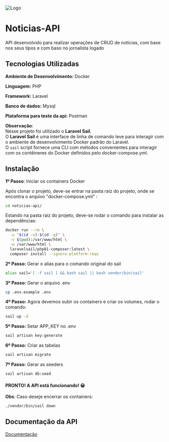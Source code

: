 
![Logo](https://www.opovo.com.br/reboot/includes/assets/img/opovo%20logo.svg)


# Noticias-API

API desenvolvido para realizar operações de CRUD de noticias, com base nos seus tipos e com baso no
jornalista logado





## Tecnologias Utilizadas

**Ambiente de Desenvolvimento:** Docker

**Linguagem:** PHP

**Framework:** Laravel

**Banco de dados:** Mysql

**Plataforma para teste da api:** Postman

**Observação**: \
Nesse projeto foi utilizado o **Laravel Sail**. \
O **Laravel Sail** é uma interface de linha de comando leve para interagir com o ambiente de desenvolvimento Docker padrão do Laravel.  
O `sail` script fornece uma CLI com métodos convenientes para interagir com os contêineres do Docker definidos pelo docker-compose.yml.




## Instalação

**1º Passo**: Iniciar os containers Docker

Após clonar o projeto, deve-se entrar na pasta raiz do projeto, onde se encontra o arquivo "docker-compose.yml" :

```bash
cd noticias-api/
```

Estando na pasta raiz do projeto, deve-se rodar o comando para instalar as dependências:

```bash
docker run --rm \
  -u "$(id -u):$(id -g)" \
  -v $(pwd):/var/www/html \
  -w /var/www/html \
  laravelsail/php81-composer:latest \
  composer install --ignore-platform-reqs
```

**2º Passo:**  Gerar o alias para o comando original do sail

```bash
alias sail='[ -f sail ] && bash sail || bash vendor/bin/sail'
```

**3º Passo:**  Gerar o arquivo .env

```bash
cp .env.example .env
```

**4º Passo:** Agora devemos subir os containers e criar os volumes, rodar o comando:

```bash
sail up -d
```

**5º Passo:**  Setar APP_KEY no .env

```bash
sail artisan key:generate
```

**6º Passo:** Criar as tabelas

```bash
sail artisan migrate
```

**7º Passo:** Gerar as seeders

```bash
sail artisan db:seed
```

#### PRONTO! A API está funcionando! :grinning:


**Obs**: Caso deseje encerrar os containers:

```bash
./vendor/bin/sail down
```

## Documentação da API

[Documentação](https://documenter.getpostman.com/view/5876341/UVsEUoc8)

